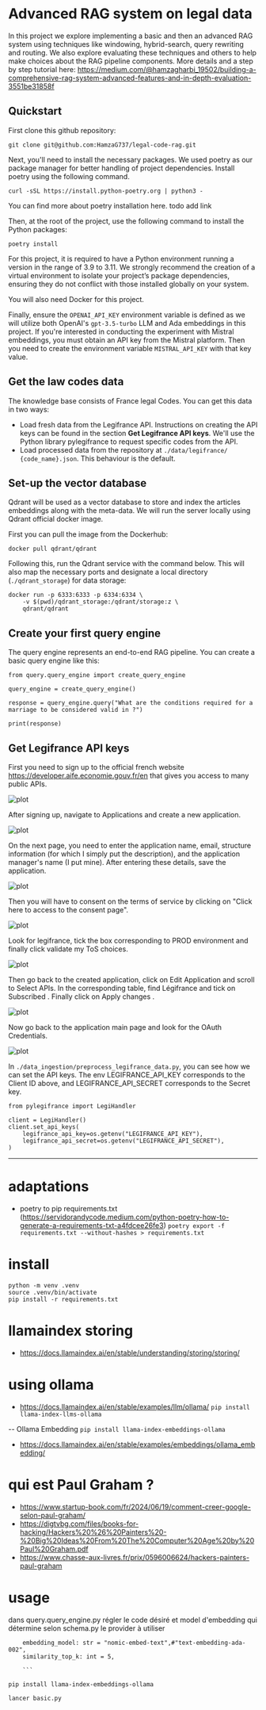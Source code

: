 # Advanced RAG system on legal data
In this project we explore implementing a basic and then an advanced RAG system using techniques like windowing, hybrid-search, query rewriting and routing. We also explore evaluating these techniques and others to help make choices about the RAG pipeline components. More details and a step by step tutorial here: https://medium.com/@hamzagharbi_19502/building-a-comprehensive-rag-system-advanced-features-and-in-depth-evaluation-3551be31858f

## Quickstart 

First clone this github repository: 
```
git clone git@github.com:HamzaG737/legal-code-rag.git
```

Next, you'll need to install the necessary packages. We used poetry as our package manager for better handling of project dependencies. Install poetry using the following command. 

```
curl -sSL https://install.python-poetry.org | python3 -
```

You can find more about poetry installation here. todo add link

Then, at the root of the project, use the following command to install the Python packages:
```
poetry install
```

For this project, it is required to have a Python environment running a version in the range of 3.9 to 3.11. We strongly recommend the creation of a virtual environment to isolate your project’s package dependencies, ensuring they do not conflict with those installed globally on your system.

You will also need Docker for this project.

Finally, ensure the `OPENAI_API_KEY` environment variable is defined as we will utilize both OpenAI's `gpt-3.5-turbo` LLM and Ada embeddings in this project. If you're interested in conducting the experiment with Mistral embeddings, you must obtain an API key from the Mistral platform. Then you need to create the environment variable `MISTRAL_API_KEY` with that key value.

## Get the law codes data 
The knowledge base consists of France legal Codes. You can get this data in two ways:
* Load fresh data from the Legifrance API. Instructions on creating the API keys can be found in the section **Get Legifrance API keys**. We'll use the Python library pylegifrance to request specific codes from the API.
* Load processed data from the repository at `./data/legifrance/ {code_name}.json`. This behaviour is the default.

## Set-up the vector database

Qdrant will be used as a vector database to store and index the articles embeddings along with the meta-data. We will run the server locally using Qdrant official docker image. 

First you can pull the image from the Dockerhub: 
```
docker pull qdrant/qdrant
```
Following this, run the Qdrant service with the command below. This will also map the necessary ports and designate a local directory (`./qdrant_storage`) for data storage:
```
docker run -p 6333:6333 -p 6334:6334 \
    -v $(pwd)/qdrant_storage:/qdrant/storage:z \
    qdrant/qdrant
```

## Create your first query engine

The query engine represents an end-to-end RAG pipeline. You can create a basic query engine like this:

```
from query.query_engine import create_query_engine

query_engine = create_query_engine()

response = query_engine.query("What are the conditions required for a marriage to be considered valid in ?")

print(response)

```

## Get Legifrance API keys

First you need to sign up to the official french website https://developer.aife.economie.gouv.fr/en that gives you access to many public APIs.

![plot](./data/images/sign_up.png)

After signing up, navigate to Applications and create a new application.

![plot](./data/images/list_applications.png)

On the next page, you need to enter the application name, email, structure information (for which I simply put the description), and the application manager's name (I put mine). After entering these details, save the application.

![plot](./data/images/create_application.png)

Then you will have to consent on the terms of service by clicking on "Click here to access to the consent page".

![plot](./data/images/consent_page.png)

Look for legifrance, tick the box corresponding to PROD environment and finally click validate my ToS choices.

![plot](./data/images/tos.png)

Then go back to the created application, click on Edit Application and scroll to Select APIs. In the corresponding table, find Légifrance and tick on Subscribed . Finally click on Apply changes .

![plot](./data/images/select_api.png)

Now go back to the application main page and look for the OAuth Credentials.

![plot](./data/images/credentials.png)

In `./data_ingestion/preprocess_legifrance_data.py`, you can see how we can set the API keys. The env LEGIFRANCE_API_KEY corresponds to the Client ID above, and LEGIFRANCE_API_SECRET corresponds to the Secret key.

```
from pylegifrance import LegiHandler

client = LegiHandler()
client.set_api_keys(
    legifrance_api_key=os.getenv("LEGIFRANCE_API_KEY"),
    legifrance_api_secret=os.getenv("LEGIFRANCE_API_SECRET"),
)
```


--------------------------------
# adaptations
- poetry to pip requirements.txt (https://servidorandycode.medium.com/python-poetry-how-to-generate-a-requirements-txt-a4fdcee26fe3) `poetry export -f requirements.txt --without-hashes > requirements.txt`


# install
```
python -m venv .venv
source .venv/bin/activate
pip install -r requirements.txt
```

# llamaindex storing
- https://docs.llamaindex.ai/en/stable/understanding/storing/storing/

# using ollama
- https://docs.llamaindex.ai/en/stable/examples/llm/ollama/
`pip install llama-index-llms-ollama`

-- Ollama Embedding
`pip install llama-index-embeddings-ollama`
- https://docs.llamaindex.ai/en/stable/examples/embeddings/ollama_embedding/


# qui est Paul Graham ?

- https://www.startup-book.com/fr/2024/06/19/comment-creer-google-selon-paul-graham/
- https://digtvbg.com/files/books-for-hacking/Hackers%20%26%20Painters%20-%20Big%20Ideas%20From%20The%20Computer%20Age%20by%20Paul%20Graham.pdf
- https://www.chasse-aux-livres.fr/prix/0596006624/hackers-painters-paul-graham


# usage 
dans query.query_engine.py régler le code désiré et model d'embedding qui détermine selon schema.py le provider à utiliser

```    code_name: str = "Code civil",
    embedding_model: str = "nomic-embed-text",#"text-embedding-ada-002",
    similarity_top_k: int = 5,
    
    ```

pip install llama-index-embeddings-ollama

lancer basic.py